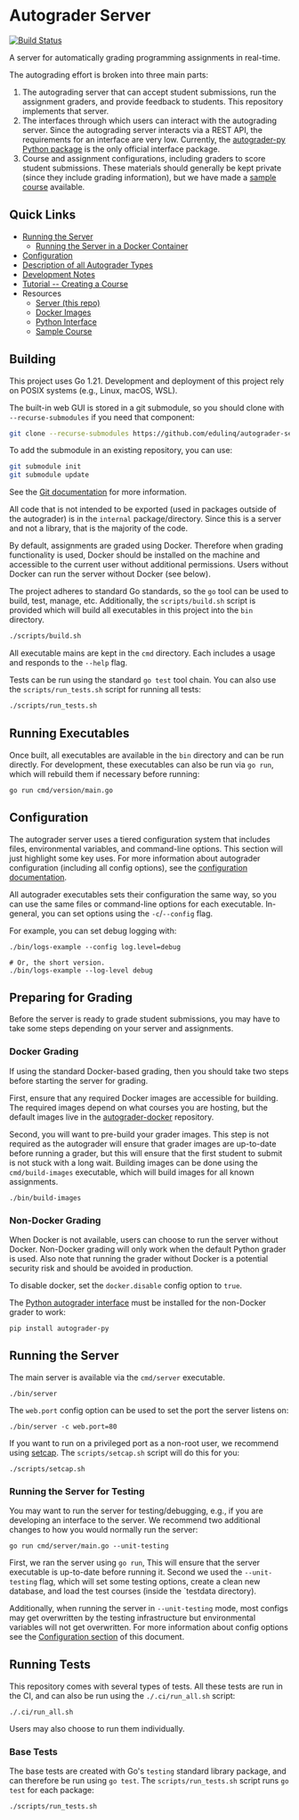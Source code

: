 # Autograder Server

[![Build Status](https://github.com/edulinq/autograder-server/actions/workflows/main.yml/badge.svg)](https://github.com/edulinq/autograder-server/actions/workflows/main.yml)

A server for automatically grading programming assignments in real-time.

The autograding effort is broken into three main parts:
 1. The autograding server that can accept student submissions, run the assignment graders, and provide feedback to students.
    This repository implements that server.
 2. The interfaces through which users can interact with the autograding server.
    Since the autograding server interacts via a REST API, the requirements for an interface are very low.
    Currently, the [autograder-py Python package](https://github.com/edulinq/autograder-py) is the only official interface package.
 3. Course and assignment configurations, including graders to score student submissions.
    These materials should generally be kept private (since they include grading information),
    but we have made a [sample course](https://github.com/edulinq/cse-cracks-course) available.

## Quick Links

 - [Running the Server](#running-the-server)
   - [Running the Server in a Docker Container](docs/docker.md#running-the-server)
 - [Configuration](#configuration)
 - [Description of all Autograder Types](docs/types.md)
 - [Development Notes](docs/development.md)
 - [Tutorial -- Creating a Course](docs/tutorials/create-a-course.md)
 - Resources
   - [Server (this repo)](https://github.com/edulinq/autograder-server)
   - [Docker Images](https://hub.docker.com/u/edulinq)
   - [Python Interface](https://github.com/edulinq/autograder-py)
   - [Sample Course](https://github.com/edulinq/cse-cracks-course)

## Building

This project uses Go 1.21.
Development and deployment of this project rely on POSIX systems (e.g., Linux, macOS, WSL).

The built-in web GUI is stored in a git submodule,
so you should clone with `--recurse-submodules` if you need that component:
```sh
git clone --recurse-submodules https://github.com/edulinq/autograder-server.git
```

To add the submodule in an existing repository, you can use:
```sh
git submodule init
git submodule update
```

See the [Git documentation](https://git-scm.com/book/en/v2/Git-Tools-Submodules) for more information.

All code that is not intended to be exported (used in packages outside of the autograder) is in the `internal` package/directory.
Since this is a server and not a library, that is the majority of the code.

By default, assignments are graded using Docker.
Therefore when grading functionality is used,
Docker should be installed on the machine and accessible to the current user without additional permissions.
Users without Docker can run the server without Docker (see below).

The project adheres to standard Go standards,
so the `go` tool can be used to build, test, manage, etc.
Additionally, the `scripts/build.sh` script is provided which will build all executables in this project into the `bin` directory.
```sh
./scripts/build.sh
```

All executable mains are kept in the `cmd` directory.
Each includes a usage and responds to the `--help` flag.

Tests can be run using the standard `go test` tool chain.
You can also use the `scripts/run_tests.sh` script for running all tests:
```sh
./scripts/run_tests.sh
```

## Running Executables

Once built, all executables are available in the `bin` directory and can be run directly.
For development, these executables can also be run via `go run`, which will rebuild them if necessary before running:
```
go run cmd/version/main.go
```

## Configuration

The autograder server uses a tiered configuration system that includes
files, environmental variables, and command-line options.
This section will just highlight some key uses.
For more information about autograder configuration (including all config options),
see the [configuration documentation](docs/config.md).

All autograder executables sets their configuration the same way,
so you can use the same files or command-line options for each executable.
In-general, you can set options using the `-c`/`--config` flag.

For example, you can set debug logging with:
```
./bin/logs-example --config log.level=debug

# Or, the short version.
./bin/logs-example --log-level debug
```

## Preparing for Grading

Before the server is ready to grade student submissions,
you may have to take some steps depending on your server and assignments.

### Docker Grading

If using the standard Docker-based grading,
then you should take two steps before starting the server for grading.

First, ensure that any required Docker images are accessible for building.
The required images depend on what courses you are hosting,
but the default images live in the [autograder-docker](https://github.com/edulinq/autograder-docker) repository.

Second, you will want to pre-build your grader images.
This step is not required as the autograder will ensure that grader images are up-to-date before running a grader,
but this will ensure that the first student to submit is not stuck with a long wait.
Building images can be done using the `cmd/build-images` executable,
which will build images for all known assignments.

```
./bin/build-images
```

### Non-Docker Grading

When Docker is not available,
users can choose to run the server without Docker.
Non-Docker grading will only work when the default Python grader is used.
Also note that running the grader without Docker is a potential security risk
and should be avoided in production.

To disable docker, set the `docker.disable` config option to `true`.

The [Python autograder interface](https://github.com/edulinq/autograder-py) must be installed for the non-Docker grader to work:
```
pip install autograder-py
```

## Running the Server

The main server is available via the `cmd/server` executable.
```
./bin/server
```

The `web.port` config option can be used to set the port the server listens on:
```
./bin/server -c web.port=80
```

If you want to run on a privileged port as a non-root user,
we recommend using [setcap](https://man.archlinux.org/man/setcap.8).
The `scripts/setcap.sh` script will do this for you:
```
./scripts/setcap.sh
```

### Running the Server for Testing

You may want to run the server for testing/debugging,
e.g., if you are developing an interface to the server.
We recommend two additional changes to how you would normally run the server:
```
go run cmd/server/main.go --unit-testing
```

First, we ran the server using `go run`,
This will ensure that the server executable is up-to-date before running it.
Second we used the `--unit-testing` flag,
which will set some testing options, create a clean new database, and load the test courses (inside the `testdata directory).

Additionally, when running the server in `--unit-testing` mode,
most configs may get overwritten by the testing infrastructure but environmental variables will not get overwritten.
For more information about config options see the [Configuration section](#configuration) of this document.

## Running Tests

This repository comes with several types of tests.
All these tests are run in the CI,
and can also be run using the `./.ci/run_all.sh` script:
```
./.ci/run_all.sh
```

Users may also choose to run them individually.

### Base Tests

The base tests are created with Go's `testing` standard library package,
and can therefore be run using `go test`.
The `scripts/run_tests.sh` script runs `go test` for each package:
```
./scripts/run_tests.sh
```
